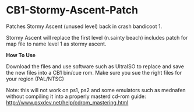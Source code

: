 # CB1-Stormy-Ascent-Patch
Patches Stormy Ascent (unused level) back in crash bandicoot 1.

Stormy Ascent will replace the first level (n.sainty beach)
includes patch for map file to name level 1 as stormy ascent.

**How To Use**

Download the files and use software such as UltraISO to replace and save the new files into a CB1 bin/cue rom.
Make sure you sue the right files for your region (PAL/NTSC)

Note: this will not work on ps1, ps2 and some emulators such as mednafen without compiling it into a properly masterd cd-rom 
guide: http://www.psxdev.net/help/cdrom_mastering.html

